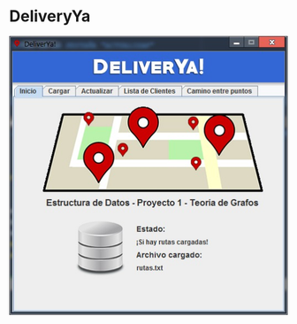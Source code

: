 # DeliveryYa

![enter image description here](https://raw.githubusercontent.com/manuel-marg/DeliveryYa/main/DeliveryYa.jpg)
